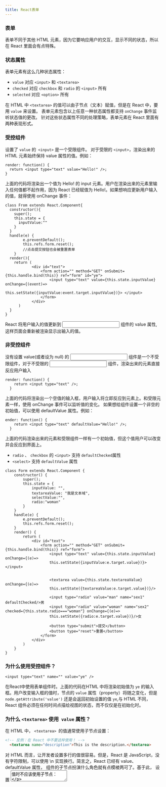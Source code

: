 ```yaml
---
title: React表单
---
```


### 表单
表单不同于其他 HTML 元素，因为它要响应用户的交互，显示不同的状态，所以在 React 里面会有点特殊。

### 状态属性
表单元素有这么几种状态属性：

- `value` 对应 `<input>` 和 `<textarea>`
- `checked` 对应 `checkbox` 和 `radio` 的 `<input>` 所有
- `selected` 对应 `<option>` 所有

在 HTML 中 `<textarea>` 的值可以由子节点（文本）赋值，但是在 React 中，要用 `value` 来设置。
表单元素包含以上任意一种状态属性都支持 `onChange` 事件监听状态值的更改。
针对这些状态属性不同的处理策略，表单元素在 React 里面有两种表现形式。

### 受控组件
设置了 `value` 的` <input>` 是一个受限组件。 对于受限的 `<input>`，渲染出来的 HTML 元素始终保持 value 属性的值。例如：

```
render: function() {
  return <input type="text" value="Hello!" />;
}
```

上面的代码将渲染出一个值为 Hello! 的 input 元素。用户在渲染出来的元素里输入任何值都不起作用，因为 React 已经赋值为 Hello!。如果想响应更新用户输入的值，就得使用 onChange 事件：

```
class From extends React.Component{
  constructor(){
    super();
    this.state = {
      inputValue:""
    }
  }
  handle(e) {
        e.preventDefault();
        this.refs.form.reset();
        //点击提交按钮也会被重置表单
    }
  render(){
    return (
            <div id="text">
                <form action="" method="GET" onSubmit={this.handle.bind(this)} ref="form" id="ye">
                    <input type="text" value={this.state.inputValue} onChange={(event)=>
                      this.setState({inputValue:event.target.inputValue})}> </input>
                </form>
            </div>
      )
  }
}
```

React 将用户输入的值更新到 <input> 组件的 value 属性,这样页面会重新被渲染显示出输入的值。

### 非受控组件
没有设置 value(或者设为 null) 的 <input> 组件是一个不受限组件，对于不受限的 <input> 组件，渲染出来的元素直接反应用户输入

```
render: function() {
    return <input type="text" />;
  }
```

上面的代码将渲染出一个空值的输入框，用户输入将立即反应到元素上。和受限元素一样，使用 onChange 事件可以监听值的变化。
如果想给组件设置一个非空的初始值，可以使用 defaultValue 属性。例如：

```
ender: function() {
    return <input type="text" defaultValue="Hello!" />;
  }
```
上面的代码渲染出来的元素和受限组件一样有一个初始值，但这个值用户可以改变并会反应到界面上。

- `radio` 、 `checkbox` 的 `<input>` 支持 `defaultChecked`属性
- `<select>` 支持 `defaultValue` 属性

```
class Form extends React.Component {
    constructor() {
        super();
        this.state = {
            inputValue: "",
            textareaValue: "我是文本域",
            selectValue:"",
            radio:"woman"
        }
    }
    handle(e) {
        e.preventDefault();
        this.refs.form.reset();
    }
    render() {
        return (
            <div id="text">
                <form action="" method="GET" onSubmit={this.handle.bind(this)} ref="form">
                    <input type="text" value={this.state.inputValue} onChange={(e)=>
                    this.setState({inputValue:e.target.value})}></input>


                    <textarea value={this.state.textareaValue} onChange={(e)=>
                    this.setState({textareaValue:e.target.value})}/>

                    <input type="radio" value="man" name="sex1" defaultChecked/>男
                    <input type="radio" value="woman" name="sex2" checked={this.state.radio==="woman"} onChange={(e)=>
                    this.setState({radio:e.target.value})}/>女

                    <button type="submit">提交</button>
                    <button type="reset">重置</button>
                </form>
            </div>
        )
    }
}
```

### 为什么使用受控组件？

```
<input type="text" name="" value="ye" />
```
在React中使用表单组件时。上面的代码在HTML 中将渲染初始值为 `ye` 的输入框。用户改变输入框的值时，节点的 `value` 属性（property）将随之变化，但是 `node.getAttribute('value')` 还是会返回初始设置的值 `ye`,与 HTML 不同，React 组件必须在任何时间点描绘视图的状态，而不仅仅是在初始化时。

### 为什么 `<textarea>` 使用` value` 属性？
在 HTML 中， `<textarea> `的值通常使用子节点设置：

```html
<!-- 反例：在 React 中不要这样使用！ -->
  <textarea name="description">This is the description.</textarea>
```

对 HTML 而言，让开发者设置多行的值很容易。但是，React 是 JavaScript，没有字符限制，可以使用 \n 实现换行。简言之，React 已经有 value、defaultValue 属性，</textarea> 组件的子节点扮演什么角色就有点模棱两可了。基于此， 设置 <textarea> 值时不应该使用子节点：

```
<textarea name="description" value="This is a description." />
```

### 为什么 `<select>` 使用 `value` 属性
HTML 中 <select> 通常使用 <option> 的 selected 属性设置选中状态；React 为了更方面的控制组件，采用以下方式代替：

```
<select onChange={(e)=>{
  this.setState({selectValue: e.target.value});
}} defaultValue="2">
  <option value="1">1</option>
  <option value="2">2</option>
  <option value="3">3</option>
  <option value="4">4</option>
</select>
```

>注意：给 value 属性传递一个数组，可以选中多个选项：`<select multiple={true} value={['B', 'C']}>`。
>

### 复选框如何实现受控组件？

```
class Form extends React.Component {
    constructor() {
        super();
        this.state = {
            checkboxValue:["apple"]
        }
    }
    handleCheckbox(e){
      let ckValue = this.state.checkboxValue;
      let clickValue = e.target.value;
      let index = ckValue.findIndex(num=>num===clickValue);
      // 或者使用 indexOf()
      // let index = ckValue.indexOf(clickValue );

      if(index === -1){
        ckValue.push(clickValue);
      }else{
        ckValue.splice(index,1);
      }
      this.setState({checkboxValue:ckValue});
    }
    render() {
        return (
                <div>
                  <input type="checkbox" value="apple" name="fruits" onChange={this.handleCheckbox.bind(this)} defaultChecked/>苹果
                  <input type="checkbox" value="banana" name="fruits" onChange={this.handleCheckbox.bind(this)}/>香蕉
                  <input type="checkbox" value="pear" name="fruits" onChange={this.handleCheckbox.bind(this)}/>梨子
                </div>
        )
    }
}
```

### 总结

- 表单定义 `value` 属性和值之后，用户无法在表单输入值或者点击 `radio` 。
- 受控组件 定义了 `onchange()` 方法，value的值交给state来控制。
- 非受空组件 定义了 `defaultValue` 不受state管理数据 不能跟新value的值，但是用户可以在表单中输入数据。
